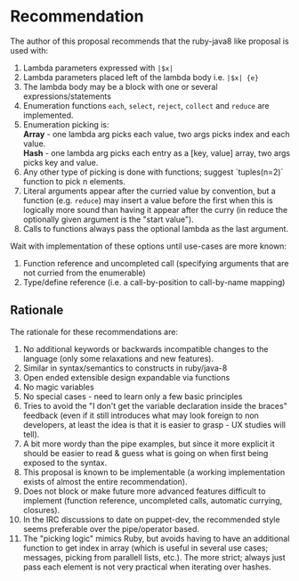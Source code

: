 Recommendation
==============

The author of this proposal recommends that the ruby-java8 like proposal is used with:

1.  Lambda parameters expressed with `|$x|`
2.  Lambda parameters placed left of the lambda body i.e. `|$x| {e}`
3.  The lambda body may be a block with one or several
    expressions/statements
4.  Enumeration functions `each`, `select`, `reject`, `collect` and `reduce` are
    implemented.
5.  Enumeration picking is:  
    **Array** - one lambda arg picks each value, two args picks index and each value.  
    **Hash**  - one lambda arg picks each entry as a [key, value] array, two args picks key and value.
6.  Any other type of picking is done with functions; suggest `tuples(n=2)´ function to pick n elements.
7.  Literal arguments appear after the curried value by convention, but
    a function (e.g. `reduce`) may insert a value before the first when
    this is logically more sound than having it appear after the curry
    (in reduce the optionally given argument is the "start value").
8.  Calls to functions always pass the optional lambda as the last argument.



Wait with implementation of these options until use-cases are more known:

1. Function reference and uncompleted call (specifying arguments that
   are not curried from the enumerable)
2. Type/define reference (i.e. a call-by-position to call-by-name mapping)

Rationale
---------
The rationale for these recommendations are:

1.  No additional keywords or backwards incompatible changes to the
    language (only some relaxations and new features).
2.  Similar in syntax/semantics to constructs in ruby/java-8
3.  Open ended extensible design expandable via functions
4.  No magic variables
5.  No special cases - need to learn only a few basic principles
6.  Tries to avoid the "I don't get the variable declaration inside the
    braces" feedback (even if it still introduces what may look foreign
    to non developers, at least the idea is that it is easier to grasp -
    UX studies will tell).
7.  A bit more wordy than the pipe examples, but since it more explicit
    it should be easier to read & guess what is going on when first
    being exposed to the syntax.
8.  This proposal is known to be implementable (a working implementation
    exists of almost the entire recommendation).
9.  Does not block or make future more advanced features difficult to
    implement (function reference, uncompleted calls, automatic
    currying, closures).
10. In the IRC discussions to date on puppet-dev, the recommended style
    seems preferable over the pipe/operator based.
11. The "picking logic" mimics Ruby, but avoids having to have an additional function to get index in array
    (which is useful in several use cases; messages, picking from parallell lists, etc.). The more strict; always
    just pass each element is not very practical when iterating over hashes.
